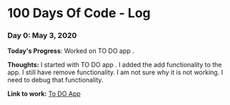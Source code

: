# 100 Days Of Code - Log

### Day 0: May 3, 2020 


**Today's Progress**: Worked on TO DO app .

**Thoughts:** I started with TO DO app . I added the add functionality to the app. I still have remove functionality. I am not sure why it is not working. I need to debug that functionality.

**Link to work:** [To DO App](http://www.example.com)


